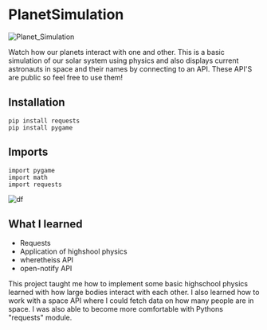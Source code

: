 # PlanetSimulation
![Planet_Simulation](https://user-images.githubusercontent.com/59937191/170803633-e88d1437-e490-425c-8369-bee10fa4dd03.png)

Watch how our planets interact with one and other. This is a basic simulation of our solar system using physics and also displays current astronauts in space and their names by connecting to an API. These API'S are public so feel free to use them! 

## Installation
````
pip install requests
pip install pygame 
````

## Imports
````
import pygame
import math
import requests
````

![df](https://user-images.githubusercontent.com/59937191/170803598-e45c0dd4-d2a2-4791-8c79-7a00a857201d.png)


## What I learned
- Requests
- Application of highshool physics
- wheretheiss API
- open-notify API


This project taught me how to implement some basic highschool physics learned with how large bodies interact with each other. I also learned how to work with a space API where I could fetch data on how many people are in space. I was also able to become more comfortable with Pythons "requests" module.
